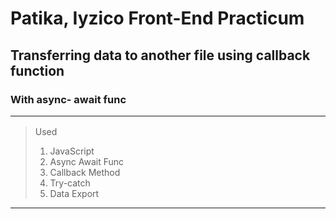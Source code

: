 # Patika, Iyzico Front-End Practicum
## Transferring data to another file using callback function



### With async- await func<hr>

> Used 
> 1. JavaScript
> 2. Async Await Func
> 3. Callback Method
> 4. Try-catch
> 5. Data Export
<hr>
